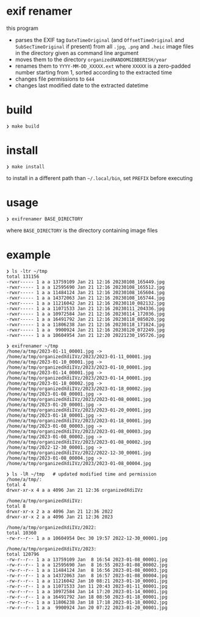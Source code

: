 # exif renamer

this program
- parses the EXIF tag `DateTimeOriginal` (and `OffsetTimeOriginal` and `SubSecTimeOriginal` if present) from all `.jpg`, `.png` and `.heic` image files
  in the directory given as command line argument
- moves them to the directory `organizedRANDOMGIBBERISH/year`
- renames them to `YYYY-MM-DD_XXXXX.ext` where `XXXXX` is a zero-padded number starting from 1, sorted according to the extracted time
- changes file permissions to `644`
- changes last modified date to the extracted datetime

# build

```console
❯ make build
```

# install

```console
❯ make install
```

to install in a different path than `~/.local/bin`, set `PREFIX` before executing

# usage

```console
❯ exifrenamer BASE_DIRECTORY
```

where `BASE_DIRECTORY` is the directory containing image files

# example

```console
❯ ls -ltr ~/tmp
total 131156
-rwxr----- 1 a a 13759109 Jan 21 12:16 20230108_165449.jpg
-rwxr----- 1 a a 12595690 Jan 21 12:16 20230108_165512.jpg
-rwxr----- 1 a a 11484124 Jan 21 12:16 20230108_165604.jpg
-rwxr----- 1 a a 14372063 Jan 21 12:16 20230108_165744.jpg
-rwxr----- 1 a a 11216042 Jan 21 12:16 20230110_082132.jpg
-rwxr----- 1 a a 11071533 Jan 21 12:16 20230111_204336.jpg
-rwxr----- 1 a a 10972584 Jan 21 12:16 20230114_172036.jpg
-rwxr----- 1 a a 16491792 Jan 21 12:16 20230118_085020.jpg
-rwxr----- 1 a a 11806238 Jan 21 12:16 20230118_171824.jpg
-rwxr----- 1 a a  9900924 Jan 21 12:16 20230120_072249.jpg
-rwxr----- 1 a a 10604954 Jan 21 12:20 20221230_195726.jpg

❯ exifrenamer ~/tmp
/home/a/tmp/2023-01-11_00001.jpg -> /home/a/tmp/organizedXdiIVz/2023/2023-01-11_00001.jpg
/home/a/tmp/2023-01-10_00001.jpg -> /home/a/tmp/organizedXdiIVz/2023/2023-01-10_00001.jpg
/home/a/tmp/2023-01-14_00001.jpg -> /home/a/tmp/organizedXdiIVz/2023/2023-01-14_00001.jpg
/home/a/tmp/2023-01-18_00002.jpg -> /home/a/tmp/organizedXdiIVz/2023/2023-01-18_00002.jpg
/home/a/tmp/2023-01-08_00001.jpg -> /home/a/tmp/organizedXdiIVz/2023/2023-01-08_00001.jpg
/home/a/tmp/2023-01-20_00001.jpg -> /home/a/tmp/organizedXdiIVz/2023/2023-01-20_00001.jpg
/home/a/tmp/2023-01-18_00001.jpg -> /home/a/tmp/organizedXdiIVz/2023/2023-01-18_00001.jpg
/home/a/tmp/2023-01-08_00003.jpg -> /home/a/tmp/organizedXdiIVz/2023/2023-01-08_00003.jpg
/home/a/tmp/2023-01-08_00002.jpg -> /home/a/tmp/organizedXdiIVz/2023/2023-01-08_00002.jpg
/home/a/tmp/2022-12-30_00001.jpg -> /home/a/tmp/organizedXdiIVz/2022/2022-12-30_00001.jpg
/home/a/tmp/2023-01-08_00004.jpg -> /home/a/tmp/organizedXdiIVz/2023/2023-01-08_00004.jpg

❯ ls -lR ~/tmp   # updated modified time and permission
/home/a/tmp/:
total 4
drwxr-xr-x 4 a a 4096 Jan 21 12:36 organizedXdiIVz

/home/a/tmp/organizedXdiIVz:
total 8
drwxr-xr-x 2 a a 4096 Jan 21 12:36 2022
drwxr-xr-x 2 a a 4096 Jan 21 12:36 2023

/home/a/tmp/organizedXdiIVz/2022:
total 10360
-rw-r--r-- 1 a a 10604954 Dec 30 19:57 2022-12-30_00001.jpg

/home/a/tmp/organizedXdiIVz/2023:
total 120796
-rw-r--r-- 1 a a 13759109 Jan  8 16:54 2023-01-08_00001.jpg
-rw-r--r-- 1 a a 12595690 Jan  8 16:55 2023-01-08_00002.jpg
-rw-r--r-- 1 a a 11484124 Jan  8 16:56 2023-01-08_00003.jpg
-rw-r--r-- 1 a a 14372063 Jan  8 16:57 2023-01-08_00004.jpg
-rw-r--r-- 1 a a 11216042 Jan 10 08:21 2023-01-10_00001.jpg
-rw-r--r-- 1 a a 11071533 Jan 11 20:43 2023-01-11_00001.jpg
-rw-r--r-- 1 a a 10972584 Jan 14 17:20 2023-01-14_00001.jpg
-rw-r--r-- 1 a a 16491792 Jan 18 08:50 2023-01-18_00001.jpg
-rw-r--r-- 1 a a 11806238 Jan 18 17:18 2023-01-18_00002.jpg
-rw-r--r-- 1 a a  9900924 Jan 20 07:22 2023-01-20_00001.jpg
```
